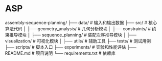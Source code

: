 # ASP

assembly-sequence-planning/
├── data/                  # 输入和输出数据
├── src/                   # 核心算法代码
│   ├── geometry_analysis/ # 几何分析模块
│   ├── constraints/       # 约束推导模块
│   ├── sequence_planning/ # 装配次序推导模块
│   ├── visualization/     # 可视化模块
│   ├── utils/             # 辅助工具
├── tests/                 # 测试用例
├── scripts/               # 脚本入口
├── experiments/           # 实验和性能评估
├── README.md              # 项目说明
└── requirements.txt       # 依赖库